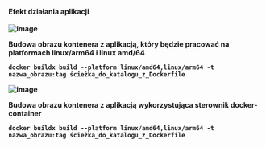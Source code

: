 <b>Efekt działania aplikacji<b><br><br>
![image](https://github.com/Valentine0604/zadanie1/assets/106283972/4332c5c4-f60a-47d4-afe2-87bbb18f40cb)

Budowa obrazu kontenera z aplikacją, który będzie pracować na platformach linux/arm64 i linux amd/64
```
docker buildx build --platform linux/amd64,linux/arm64 -t nazwa_obrazu:tag ścieżka_do_katalogu_z_Dockerfile
```
![image](https://github.com/Valentine0604/zadanie1/assets/106283972/ae62dcfc-a50b-4ec5-86c4-c7c8e4bc0296)


Budowa obrazu kontenera z aplikacją wykorzystująca sterownik docker-container
```
docker buildx build --platform linux/amd64,linux/arm64 -t nazwa_obrazu:tag ścieżka_do_katalogu_z_Dockerfile
```

